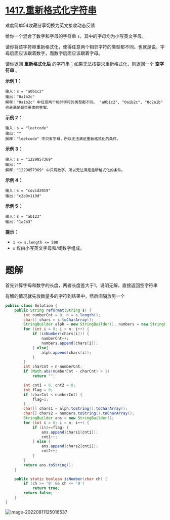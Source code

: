 # [1417.重新格式化字符串](https://leetcode.cn/problems/reformat-the-string/)

难度简单54收藏分享切换为英文接收动态反馈

给你一个混合了数字和字母的字符串 `s`，其中的字母均为小写英文字母。

请你将该字符串重新格式化，使得任意两个相邻字符的类型都不同。也就是说，字母后面应该跟着数字，而数字后面应该跟着字母。

请你返回 **重新格式化后** 的字符串；如果无法按要求重新格式化，则返回一个 **空字符串** 。

 

**示例 1：**

```
输入：s = "a0b1c2"
输出："0a1b2c"
解释："0a1b2c" 中任意两个相邻字符的类型都不同。 "a0b1c2", "0a1b2c", "0c2a1b" 也是满足题目要求的答案。
```

**示例 2：**

```
输入：s = "leetcode"
输出：""
解释："leetcode" 中只有字母，所以无法满足重新格式化的条件。
```

**示例 3：**

```
输入：s = "1229857369"
输出：""
解释："1229857369" 中只有数字，所以无法满足重新格式化的条件。
```

**示例 4：**

```
输入：s = "covid2019"
输出："c2o0v1i9d"
```

**示例 5：**

```
输入：s = "ab123"
输出："1a2b3"
```

 

**提示：**

- `1 <= s.length <= 500`
- `s` 仅由小写英文字母和/或数字组成。

# 题解

首先计算字母和数字的长度，两者长度差大于1，说明无解，直接返回空字符串

有解的情况就先放数量多的字符到结果中，然后间隔放另一个

```java
public class Solution {
    public String reformat(String s) {
        int numberCnt = 0, n = s.length();
        char[] chars = s.toCharArray();
        StringBuilder alph = new StringBuilder(), numbers = new StringBuilder();
        for (int i = 0; i < n; i++) {
            if (isNumber(chars[i])) {
                numberCnt++;
                numbers.append(chars[i]);
            } else{
                alph.append(chars[i]);
            }
        }
        int charCnt = n-numberCnt;
        if (Math.abs(numberCnt - charCnt) > 1)
            return "";

        int cnt1 = 0, cnt2 = 0;
        int flag = 0;
        if (charCnt < numberCnt) {
            flag=1;
        }
        char[] chars1 = alph.toString().toCharArray();
        char[] chars2 = numbers.toString().toCharArray();
        StringBuilder ans = new StringBuilder();
        for (int i = 0; i < n; i++) {
            if (i%2==flag) {
                ans.append(chars1[cnt1]);
                cnt1++;
            } else {
                ans.append(chars2[cnt2]);
                cnt2++;
            }
        }
        return ans.toString();
    }

    public static boolean isNumber(char ch) {
        if (ch >= '0' && ch <= '9')
            return true;
        return false;
    }
}
```

![image-20220811125016537](https://madao33-static.oss-cn-hangzhou.aliyuncs.com/madao33blog/post/leetcode/image-20220811125016537.png)